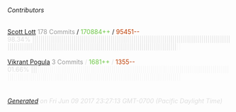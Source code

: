 ###### Contributors
[Scott Lott](https://github.com/ClickSimply)
<font color="#999">178 Commits</font> / <font color="#6cc644">170884++</font> / <font color="#bd3c00"> 95451--</font>
<font color="#dedede">98.34%&nbsp;<font color="#dedede">||||||||||||||||||||||||||||||||||||||||||||||||||||||||||||||||||||||||||||||||||||||||||||||||||||||||||||||||||||||||||||||||||||||||||||||||||||||||||||||||||||||||||||||||||</font><font color="#f4f4f4">||</font><br><br>
[Vikrant Pogula](https://github.com/vikrantpogula)
<font color="#999">3 Commits</font> / <font color="#6cc644">1681++</font> / <font color="#bd3c00"> 1355--</font>
<font color="#dedede">01.66%&nbsp;<font color="#dedede">|||</font><font color="#f4f4f4">|||||||||||||||||||||||||||||||||||||||||||||||||||||||||||||||||||||||||||||||||||||||||||||||||||||||||||||||||||||||||||||||||||||||||||||||||||||||||||||||||||||||||||||||||</font><br><br>
###### [Generated](https://github.com/jakeleboeuf/contributor) on Fri Jun 09 2017 23:27:13 GMT-0700 (Pacific Daylight Time)